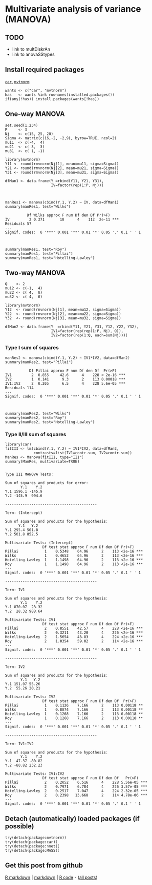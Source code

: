 Multivariate analysis of variance (MANOVA)
=========================

TODO
-------------------------

 - link to multDiskrAn
 - link to anovaSStypes

Install required packages
-------------------------

[`car`](http://cran.r-project.org/package=car), [`mvtnorm`](http://cran.r-project.org/package=mvtnorm)


    wants <- c("car", "mvtnorm")
    has   <- wants %in% rownames(installed.packages())
    if(any(!has)) install.packages(wants[!has])


One-way MANOVA
-------------------------
    

    set.seed(1.234)
    P     <- 3
    Nj    <- c(15, 25, 20)
    Sigma <- matrix(c(16,-2, -2,9), byrow=TRUE, ncol=2)
    mu11  <- c(-4,  4)
    mu21  <- c( 3,  3)
    mu31  <- c( 1, -1)
    
    library(mvtnorm)
    Y11 <- round(rmvnorm(Nj[1], mean=mu11, sigma=Sigma))
    Y21 <- round(rmvnorm(Nj[2], mean=mu21, sigma=Sigma))
    Y31 <- round(rmvnorm(Nj[3], mean=mu31, sigma=Sigma))
    
    dfMan1 <- data.frame(Y =rbind(Y11, Y21, Y31),
                         IV=factor(rep(1:P, Nj)))



    manRes1 <- manova(cbind(Y.1, Y.2) ~ IV, data=dfMan1)
    summary(manRes1, test="Wilks")

              Df Wilks approx F num Df den Df Pr(>F)    
    IV         2 0.371       18      4    112  2e-11 ***
    Residuals 57                                        
    ---
    Signif. codes:  0 '***' 0.001 '**' 0.01 '*' 0.05 '.' 0.1 ' ' 1 



    summary(manRes1, test="Roy")
    summary(manRes1, test="Pillai")
    summary(manRes1, test="Hotelling-Lawley")


Two-way MANOVA
-------------------------


    Q    <- 2
    mu12 <- c(-1,  4)
    mu22 <- c( 4,  8)
    mu32 <- c( 4,  0)
    
    library(mvtnorm)
    Y12  <- round(rmvnorm(Nj[1], mean=mu12, sigma=Sigma))
    Y22  <- round(rmvnorm(Nj[2], mean=mu22, sigma=Sigma))
    Y32  <- round(rmvnorm(Nj[3], mean=mu32, sigma=Sigma))
    
    dfMan2 <- data.frame(Y  =rbind(Y11, Y21, Y31, Y12, Y22, Y32),
                         IV1=factor(rep(rep(1:P, Nj), Q)),
                         IV2=factor(rep(1:Q, each=sum(Nj))))


### Type I sum of squares


    manRes2 <- manova(cbind(Y.1, Y.2) ~ IV1*IV2, data=dfMan2)
    summary(manRes2, test="Pillai")

               Df Pillai approx F num Df den Df  Pr(>F)    
    IV1         2  0.855     42.6      4    228 < 2e-16 ***
    IV2         1  0.141      9.3      2    113 0.00018 ***
    IV1:IV2     2  0.205      6.5      4    228 5.6e-05 ***
    Residuals 114                                          
    ---
    Signif. codes:  0 '***' 0.001 '**' 0.01 '*' 0.05 '.' 0.1 ' ' 1 



    summary(manRes2, test="Wilks")
    summary(manRes2, test="Roy")
    summary(manRes2, test="Hotelling-Lawley")


### Type II/III sum of squares


    library(car)
    fitIII <- lm(cbind(Y.1, Y.2) ~ IV1*IV2, data=dfMan2,
                 contrasts=list(IV1=contr.sum, IV2=contr.sum))
    ManRes <- Manova(fitIII, type="III")
    summary(ManRes, multivariate=TRUE)

    
    Type III MANOVA Tests:
    
    Sum of squares and products for error:
           Y.1    Y.2
    Y.1 1596.1 -145.9
    Y.2 -145.9  994.6
    
    ------------------------------------------
     
    Term: (Intercept) 
    
    Sum of squares and products for the hypothesis:
          Y.1   Y.2
    Y.1 295.4 501.8
    Y.2 501.8 852.5
    
    Multivariate Tests: (Intercept)
                     Df test stat approx F num Df den Df Pr(>F)    
    Pillai            1    0.5348    64.96      2    113 <2e-16 ***
    Wilks             1    0.4652    64.96      2    113 <2e-16 ***
    Hotelling-Lawley  1    1.1498    64.96      2    113 <2e-16 ***
    Roy               1    1.1498    64.96      2    113 <2e-16 ***
    ---
    Signif. codes:  0 '***' 0.001 '**' 0.01 '*' 0.05 '.' 0.1 ' ' 1 
    
    ------------------------------------------
     
    Term: IV1 
    
    Sum of squares and products for the hypothesis:
           Y.1    Y.2
    Y.1 870.07  28.32
    Y.2  28.32 988.64
    
    Multivariate Tests: IV1
                     Df test stat approx F num Df den Df Pr(>F)    
    Pillai            2    0.8551    42.57      4    228 <2e-16 ***
    Wilks             2    0.3211    43.20      4    226 <2e-16 ***
    Hotelling-Lawley  2    1.5654    43.83      4    224 <2e-16 ***
    Roy               2    1.0354    59.02      2    114 <2e-16 ***
    ---
    Signif. codes:  0 '***' 0.001 '**' 0.01 '*' 0.05 '.' 0.1 ' ' 1 
    
    ------------------------------------------
     
    Term: IV2 
    
    Sum of squares and products for the hypothesis:
           Y.1   Y.2
    Y.1 151.07 55.26
    Y.2  55.26 20.21
    
    Multivariate Tests: IV2
                     Df test stat approx F num Df den Df  Pr(>F)   
    Pillai            1    0.1126    7.166      2    113 0.00118 **
    Wilks             1    0.8874    7.166      2    113 0.00118 **
    Hotelling-Lawley  1    0.1268    7.166      2    113 0.00118 **
    Roy               1    0.1268    7.166      2    113 0.00118 **
    ---
    Signif. codes:  0 '***' 0.001 '**' 0.01 '*' 0.05 '.' 0.1 ' ' 1 
    
    ------------------------------------------
     
    Term: IV1:IV2 
    
    Sum of squares and products for the hypothesis:
           Y.1    Y.2
    Y.1  47.37 -80.82
    Y.2 -80.82 232.23
    
    Multivariate Tests: IV1:IV2
                     Df test stat approx F num Df den Df   Pr(>F)    
    Pillai            2    0.2052    6.516      4    228 5.56e-05 ***
    Wilks             2    0.7971    6.784      4    226 3.57e-05 ***
    Hotelling-Lawley  2    0.2517    7.047      4    224 2.32e-05 ***
    Roy               2    0.2398   13.668      2    114 4.78e-06 ***
    ---
    Signif. codes:  0 '***' 0.001 '**' 0.01 '*' 0.05 '.' 0.1 ' ' 1 


Detach (automatically) loaded packages (if possible)
-------------------------


    try(detach(package:mvtnorm))
    try(detach(package:car))
    try(detach(package:nnet))
    try(detach(package:MASS))


Get this post from github
----------------------------------------------

[R markdown](https://github.com/dwoll/RExRepos/raw/master/Rmd/multMANOVA.Rmd) | [markdown](https://github.com/dwoll/RExRepos/raw/master/md/multMANOVA.md) | [R code](https://github.com/dwoll/RExRepos/raw/master/R/multMANOVA.R) - ([all posts](https://github.com/dwoll/RExRepos))
